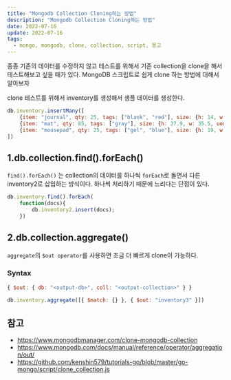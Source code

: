 ```yaml
---
title: "Mongodb Collection Cloning하는 방법"
description: "Mongodb Collection Cloning하는 방법"
date: 2022-07-16
update: 2022-07-16
tags:
  - mongo, mongodb, clone, collection, script, 몽고
---
```


종종 기존의 데이터를 수정하지 않고 테스트를 위해서 기존 collection을 clone을 해서 테스트해보고 싶을 때가 있다. MongoDB 스크립트로 쉽게 clone 하는 방법에 대해서 알아보자

clone 테스트를 위해서 inventory를 생성해서 샘플 데이터를 생성한다.

```javascript
db.inventory.insertMany([
    {item: "journal", qty: 25, tags: ["blank", "red"], size: {h: 14, w: 21, uom: "cm"}},
    {item: "mat", qty: 85, tags: ["gray"], size: {h: 27.9, w: 35.5, uom: "cm"}},
    {item: "mousepad", qty: 25, tags: ["gel", "blue"], size: {h: 19, w: 22.85, uom: "cm"}}
])
```

## 1.db.collection.find().forEach()

`find().forEach()` 는 collection의 데이터를 하나씩 `forEach`로 돌면서 다른 inventory2로 삽입하는 방식이다. 하나씩 처리하기 때문에 느리다는 단점이 있다.

```javascript
db.inventory.find().forEach(
    function(docs){
        db.inventory2.insert(docs);
    })
```

## 2.db.collection.aggregate()

`aggregate`의 `$out operator`를 사용하면 조금 더 빠르게 clone이 가능하다.

### Syntax

```javascript
{ $out: { db: "<output-db>", coll: "<output-collection>" } }
```


```javascript
db.inventory.aggregate([{ $match: {} }, { $out: "inventory3" }])

```

## 참고

- https://www.mongodbmanager.com/clone-mongodb-collection
- https://www.mongodb.com/docs/manual/reference/operator/aggregation/out/
- https://github.com/kenshin579/tutorials-go/blob/master/go-mongo/script/clone_collection.js

  
